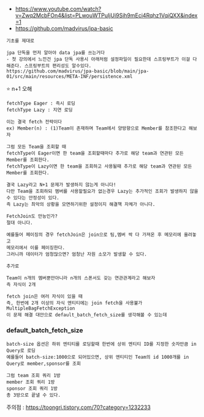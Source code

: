 - https://www.youtube.com/watch?v=Zwq2McbFOn4&list=PLwouWTPuIjUi9Sih9mEci4Rqhz1VqiQXX&index=1
- https://github.com/madvirus/jpa-basic

```
기초를 제대로

jpa 단독을 먼저 알아야 data jpa를 쓰는거다
- 첫 강의에서 느낀건 jpa 단독 사용시 아래처럼 설정파일이 필요한데 스프링부트가 이걸 다 해준다. 스프링부트의 편리성도 알수있다.
https://github.com/madvirus/jpa-basic/blob/main/jpa-01/src/main/resources/META-INF/persistence.xml
```
⭐️ n+1 오해
```
fetchType Eager : 즉시 로딩
fetchType Lazy : 지연 로딩

이는 결국 fetch 전략이다
ex) Member(n) : (1)Team이 존재하며 Team에서 양방향으로 Member를 참조한다고 해보자

그럼 모든 Team을 조회할 때 
fetchType이 Eager이면 한 team을 조회할때마다 추가로 해당 team과 연관된 모든 Member를 조회한다.
fetchType이 Lazy이면 한 team을 조회하고 사용될때 추가로 해당 team과 연관된 모든 Member를 조회한다.

결국 Lazy라고 N+1 문제가 발생하지 않는게 아니다! 
다만 Team을 조회하되 멤버를 사용할필요가 없는경우 Lazy는 추가적인 조회가 발생하지 않을 수 있다는 안정성이 있다.
즉 Lazy는 최악의 상황을 모면하기위한 설정이지 해결책 자체가 아니다.

FetchJoin도 만능인가?
절대 아니다.

예를들어 페이징의 경우 fetchJoin은 join으로 팀,멤버 싹 다 가져온 후 메모리에 올려놓고 
메모리에서 이를 페이징한다.
그러니까 데이터가 엄청많으면? 엄청난 자원 소모가 발생할 수 있다.

```
```
추가로 

Team이 n개의 멤버뿐만아니라 n개의 스폰서도 갖는 연관관계라고 해보자
즉 자식이 2개

fetch join은 여러 자식이 있을 때 
즉, 한번에 2개 이상의 자식 엔티티에는 join fetch을 사용불가 MultipleBagFetchException
이 문제 해결 대안으로 default_batch_fetch_size를 생각해볼 수 있는데
```

### default_batch_fetch_size
```
batch-size 옵션은 하위 엔티티를 로딩할때 한번에 상위 엔티티 ID를 지정한 숫자만큼 in Query로 로딩 
예를들어 batch-size:1000으로 되어있으면, 상위 엔티티인 Team의 id 1000개를 in Query로 member,sponsor를 조회

그럼 team 조회 쿼리 1방
member 조회 쿼리 1방
sponsor 조회 쿼리 1방
총 3방으로 끝낼 수 있다.
```
주의점 : https://toongri.tistory.com/70?category=1232233
